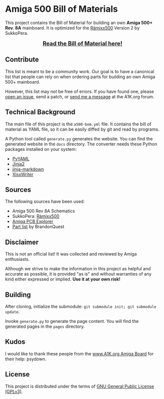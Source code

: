 # Amiga 500 Bill of Materials

This project contains the Bill of Material for building an own **Amiga 500+ Rev. 8A** mainboard. It is optimized for the [Rämixx500](https://github.com/SukkoPera/Raemixx500) Version 2 by SukkoPera.

<div style="text-align:center;font-size:130%;font-weight:bold">
<a href="https://shred.codeberg.page/a500-bom/">Read the Bill of Material here!</a>
</div>

## Contribute

This list is meant to be a community work. Our goal is to have a canonical list that people can rely on when ordering parts for building an own Amiga 500+ mainboard.

However, this list may not be free of errors. If you have found one, please [open an issue](https://codeberg.org/shred/a500-bom/issues), send a patch, or [send me a message](https://www.a1k.org/forum/index.php?members/6632/) at the A1K.org forum.

## Technical Background

The main file of this project is the `a500-bom.yml` file. It contains the bill of material as YAML file, so it can be easily diffed by git and read by programs.

A Python tool called `generate.py` generates the website. You can find the generated website in the `docs` directory. The converter needs these Python packages installed on your system:

* [PyYAML](https://pypi.org/project/PyYAML/)
* [Jinja2](https://pypi.org/project/Jinja2/)
* [jinja-markdown](https://pypi.org/project/jinja-markdown/)
* [XlsxWriter](https://pypi.org/project/XlsxWriter/)

## Sources

The following sources have been used:

* Amiga 500 Rev 8A Schematics
* SukkoPera: [Rämixx500](https://github.com/SukkoPera/Raemixx500)
* [Amiga PCB Explorer](https://www.amigapcb.org/)
* [Part list](https://github.com/SukkoPera/Raemixx500/issues/22) by BrandonQuest

## Disclaimer

This is not an official list! It was collected and reviewed by Amiga enthusiasts.

Although we strive to make the information in this project as helpful and accurate as possible, it is provided "as is" and without warranties of any kind either expressed or implied. **Use it at your own risk!**

## Building

After cloning, initialize the submodule: `git submodule init; git submodule update`.

Invoke `generate.py` to generate the page content. You will find the generated pages in the `pages` directory.

## Kudos

I would like to thank these people from the [www.A1K.org Amiga Board](https://www.a1k.org) for their help: psydown.

## License

This project is distributed under the terms of [GNU General Public License (GPLv3)](https://www.gnu.org/licenses/gpl-3.0.en.html#content).

